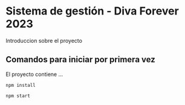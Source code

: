 # Sistema de gestión - Diva Forever 2023
Introduccion sobre el proyecto
## Comandos para iniciar por primera vez

El proyecto contiene ...

    npm install

    npm start
